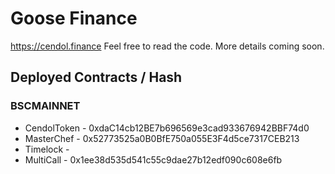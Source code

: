 # Goose Finance

https://cendol.finance Feel free to read the code. More details coming soon.

## Deployed Contracts / Hash

### BSCMAINNET

- CendolToken - 0xdaC14cb12BE7b696569e3cad933676942BBF74d0
- MasterChef - 0x52773525a0B0BfE750a055E3F4d5ce7317CEB213
- Timelock - 
- MultiCall - 0x1ee38d535d541c55c9dae27b12edf090c608e6fb
